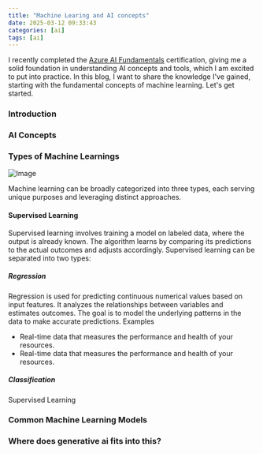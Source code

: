 ```yaml
---
title: "Machine Learing and AI concepts"
date: 2025-03-12 09:33:43
categories: [ai]
tags: [ai]
---
```


I recently completed the <a href="https://learn.microsoft.com/api/credentials/share/en-us/AamerSadiq-9608/90234AA9C5746E38?sharingId=4D3B72AC4C8C2E1D" target="_blank">Azure AI Fundamentals</a> certification,
giving me a solid foundation in understanding AI concepts and tools, which I am excited to put into practice.
In this blog, I want to share the knowledge I've gained, starting with the fundamental concepts of machine learning.
Let's get started.

<h3>Introduction</h3>

<h3>AI Concepts</h3>

<h3>Types of Machine Learnings</h3>

<img src="{{ site.baseurl }}/images/blog/ai-basics/types-of-machine-learnings.png" class="fullsize-image" alt="Image">

Machine learning can be broadly categorized into three types, each serving unique purposes and leveraging distinct approaches.

<h4>Supervised Learning</h4>
Supervised learning involves training a model on labeled data, where the output is already known. The algorithm learns by comparing its predictions to the actual outcomes and adjusts accordingly. Supervised learning can be separated into two types:

<h5>Regression</h5>
Regression is  used for predicting continuous numerical values based on input features. It analyzes the relationships between variables and estimates outcomes. The goal is to model the underlying patterns in the data to make accurate predictions. Examples
<ul>
    <li>Real-time data that measures the performance and health of your resources.</li>
    <li>Real-time data that measures the performance and health of your resources.</li>
</ul>

<h5>Classification</h5>

Supervised Learning

<h3>Common Machine Learning Models</h3>

<h3>Where does generative ai fits into this?</h3>
